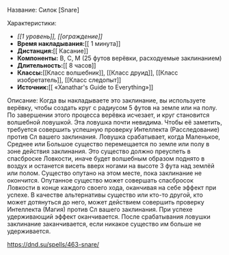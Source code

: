 Название: Силок \[Snare] 

Характеристики:
- *[[1 уровень]], [[ограждение]]*
- **Время накладывания:**[[ 1 минута]]
- **Дистанция:**[[ Касание]]
- **Компоненты:** В, С, М (25 футов верёвки, расходуемые заклинанием)
- **Длительность:**[[ 8 часов]]
- **Классы:**[[Класс  волшебник]], [[Класс друид]], [[Класс изобретатель]], [[Класс следопыт]]
- **Источник:**[[ «Xanathar's Guide to Everything»]]

Описание:
Когда вы накладываете это заклинание, вы используете верёвку, чтобы создать круг с радиусом 5 футов на земле или на полу. По завершении этого процесса верёвка исчезает, и круг становится волшебной ловушкой.
Эта ловушка почти невидима. Чтобы её заметить, требуется совершить успешную проверку Интеллекта (Расследование) против Сл вашего заклинания.
Ловушка срабатывает, когда Маленькое, Среднее или Большое существо перемещается по земле или полу в зоне действия заклинания. Это существо должно преуспеть в спасброске Ловкости, иначе будет волшебным образом поднято в воздух и останется висеть вверх ногами на высоте 3 фута над землёй или полом. Существо опутано на этом месте, пока заклинание не окончится.
Опутанное существо может совершать спасбросок Ловкости в конце каждого своего хода, оканчивая на себе эффект при успехе. В качестве альтернативы существо или кто-то другой, кто может дотянуться до него, может действием совершить проверку Интеллекта (Магия) против Сл вашего заклинания. При успехе удерживающий эффект оканчивается.
После срабатывания ловушки заклинание заканчивается, если никакое существо им больше не удерживается.

https://dnd.su/spells/463-snare/